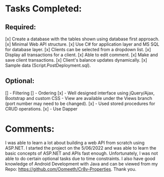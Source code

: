 # Tasks Completed:

## Required:

[x] Create a database with the tables shown using database first approach.
[x] Minimal Web API structure.
[x] Use C# for application layer and MS SQL for database layer.
[x] Clients can be selected from a dropdown list.
[x] Display all transactions for a client.
[x] Able to edit comment.
[x] Make and save client transactions.
[x] Client's balance updates dynamically.
[x] Sample data (Script.PostDeployment.sql).

## Optional:

[] - Filtering
[] - Ordering
[x] - Well designed interface using jQuery/Ajax, Bootstrap and custom CSS - View are available under the Views branch (port number may need to be changed).
[x] - Used stored procedures for CRUD operations.
[x] - Use Dapper

# Comments:

I was able to learn a lot about building a web API from scratch using ASP.NET. I started the project on the 5/06/2022 and was able to learn the basic concepts of ASP.NET and APIs fast enough. Unfortunately, I was not able to do certain optional tasks due to time constraints. I also have good knowledge of Android Development with Java and can be viewed from my Repo: https://github.com/Oomeeth/Cr8v-Properties. Thank you.